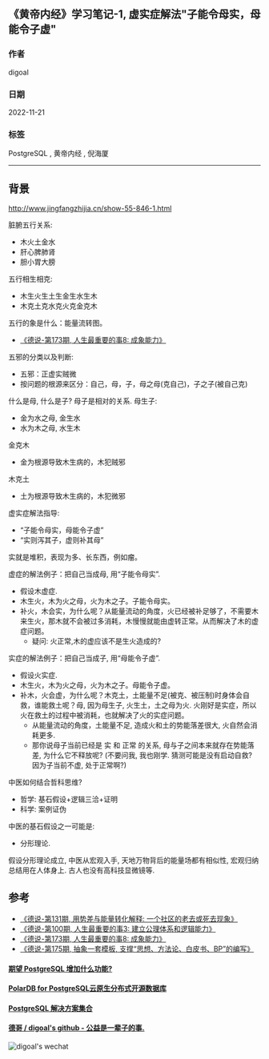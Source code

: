 ## 《黄帝内经》学习笔记-1, 虚实症解法"子能令母实，母能令子虚" 
        
### 作者        
digoal        
        
### 日期        
2022-11-21       
        
### 标签        
PostgreSQL , 黄帝内经 , 倪海厦            
        
----        
        
## 背景    
http://www.jingfangzhijia.cn/show-55-846-1.html  
  
脏腑五行关系:  
- 木火土金水  
- 肝心脾肺肾  
- 胆小胃大膀  
  
五行相生相克:  
- 木生火生土生金生水生木  
- 木克土克水克火克金克木  
  
五行的象是什么：能量流转图。  
- [《德说-第173期, 人生最重要的事8: 成象能力》](../202211/20221116_03.md)    
  
五邪的分类以及判断:  
- 五邪：正虚实贼微  
- 按问题的根源来区分：自己，母，子，母之母(克自己)，子之子(被自己克)  
  
  
什么是母, 什么是子? 母子是相对的关系. 母生子:   
- 金为水之母, 金生水  
- 水为木之母, 水生木   
  
  
金克木  
- 金为根源导致木生病的，木犯贼邪  
  
木克土  
- 土为根源导致木生病的，木犯微邪  
  
  
虚实症解法指导:   
- “子能令母实，母能令子虚”    
- “实则泻其子，虚则补其母”    
  
  
实就是堆积，表现为多、长东西，例如瘤。  
  
  
虚症的解法例子：把自己当成母, 用“子能令母实”.   
- 假设木虚症.   
- 木生火，木为火之母，火为木之子。子能令母实。  
- 补火，木会实，为什么呢？从能量流动的角度，火已经被补足够了，不需要木来生火，那木就不会被过多消耗，木慢慢就能由虚转正常。从而解决了木的虚症问题。  
    - 疑问: 火正常,木的虚应该不是生火造成的?  
  
实症的解法例子：把自己当成子, 用“母能令子虚”.   
- 假设火实症.   
- 木生火，木为火之母，火为木之子。母能令子虚。  
- 补木，火会虚，为什么呢？木克土，土能量不足(被克、被压制)时身体会自救，谁能救土呢？母, 因为母生子, 火生土，土之母为火. 火刚好是实症，所以火在救土的过程中被消耗，也就解决了火的实症问题。  
    - 从能量流动的角度，土能量不足, 造成火和土的势能落差很大, 火自然会消耗更多.   
    - 那你说母子当前已经是 实 和 正常 的关系, 母与子之间本来就存在势能落差, 为什么它不释放呢?  (不要问我, 我也刚学. 猜测可能是没有启动自救? 因为子当前不虚, 处于正常啊?)  
  
  
  
中医如何结合哲科思维?    
- 哲学: 基石假设+逻辑三洽+证明  
- 科学: 案例证伪  
   
中医的基石假设之一可能是:  
- 分形理论.
  
假设分形理论成立, 中医从宏观入手, 天地万物背后的能量场都有相似性, 宏观归纳总结用在人体身上. 古人也没有高科技显微镜等.      
  
## 参考  
- [《德说-第131期, 用势差与能量转化解释: 一个社区的老去或死去现象》](../202209/20220903_01.md)    
- [《德说-第100期, 人生最重要的事3: 建立公理体系和逻辑能力》](../202206/20220610_01.md)    
- [《德说-第173期, 人生最重要的事8: 成象能力》](../202211/20221116_03.md)    
- [《德说-第175期, 抽象一套模板, 支撑“思想、方法论、白皮书、BP”的编写》](../202211/20221119_01.md)    
  
  
#### [期望 PostgreSQL 增加什么功能?](https://github.com/digoal/blog/issues/76 "269ac3d1c492e938c0191101c7238216")
  
  
#### [PolarDB for PostgreSQL云原生分布式开源数据库](https://github.com/ApsaraDB/PolarDB-for-PostgreSQL "57258f76c37864c6e6d23383d05714ea")
  
  
#### [PostgreSQL 解决方案集合](https://yq.aliyun.com/topic/118 "40cff096e9ed7122c512b35d8561d9c8")
  
  
#### [德哥 / digoal's github - 公益是一辈子的事.](https://github.com/digoal/blog/blob/master/README.md "22709685feb7cab07d30f30387f0a9ae")
  
  
![digoal's wechat](../pic/digoal_weixin.jpg "f7ad92eeba24523fd47a6e1a0e691b59")
  
